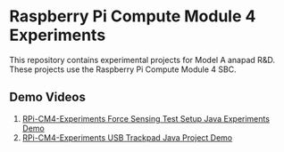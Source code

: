 # Raspberry Pi Compute Module 4 Experiments
This repository contains experimental projects for Model A anapad R&D. These projects use the Raspberry Pi Compute Module 4 SBC.

## Demo Videos
1. [RPi-CM4-Experiments Force Sensing Test Setup Java Experiments Demo](https://youtu.be/zg8_D2qqZ20)
1. [RPi-CM4-Experiments USB Trackpad Java Project Demo](https://youtu.be/TLV50kgoTZg)
